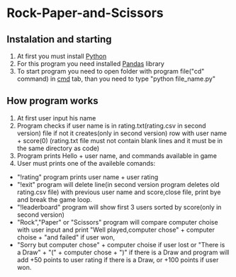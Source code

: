 # Rock-Paper-and-Scissors

## Instalation and starting
1. At first you must install [Python](https://www.python.org/downloads/)
2. For this program you need installed [Pandas](https://pandas.pydata.org/pandas-docs/stable/getting_started/install.html) library 
3. To start program you need to open folder with program file("cd" command) in [cmd](https://www.howtogeek.com/235101/10-ways-to-open-the-command-prompt-in-windows-10/) tab, than you need to type "python file_name.py"


## How program works
1. At first user input his name
2. Program checks if user name is in rating.txt(rating.csv in second version) file 
if not it creates(only in second version) row with user name + score(0)
(rating.txt file must not contain blank lines and it must be in the same directory as code)
3. Program prints Hello + user name, and commands available in game
4. User must prints one of the availeble comands:
* "!rating" program prints user name + user rating
* "!exit" program will delete line(in second version program deletes old rating.csv file) with previous user name and score,close file, print bye and break the game loop.
* "!leaderboard" program will show first 3 users sorted by score(only in second version)
* "Rock","Paper" or "Scissors" program will compare computer choise with user input
and print "Well played,computer chose" + computer choise + "and failed" if user won,
* "Sorry but computer chose" + computer choise if user lost
or "There is a Draw" + "(" + computer chose + ")" if there is a Draw
and program will add +50 points to user rating if there is a Draw,
or +100 points if user won.
